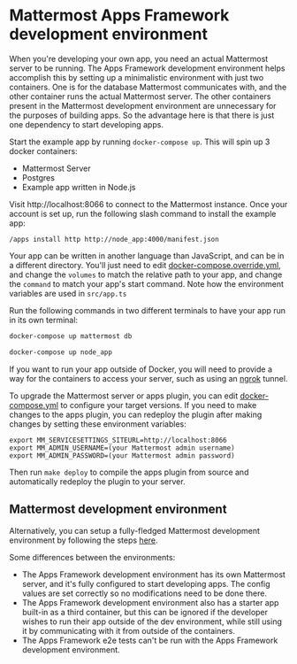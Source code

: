 # Mattermost Apps Framework development environment

When you're developing your own app, you need an actual Mattermost server to be running. The Apps Framework development environment helps accomplish this by setting up a minimalistic environment with just two containers. One is for the database Mattermost communicates with, and the other container runs the actual Mattermost server. The other containers present in the Mattermost development environment are unnecessary for the purposes of building apps. So the advantage here is that there is just one dependency to start developing apps.


Start the example app by running `docker-compose up`. This will spin up 3 docker containers:

- Mattermost Server
- Postgres
- Example app written in Node.js

Visit http://localhost:8066 to connect to the Mattermost instance. Once your account is set up, run the following slash command to install the example app:

`/apps install http http://node_app:4000/manifest.json`

Your app can be written in another language than JavaScript, and can be in a different directory. You'll just need to edit [docker-compose.override.yml](docker-compose.override.yml), and change the `volumes` to match the relative path to your app, and change the `command` to match your app's start command. Note how the environment variables are used in `src/app.ts`

Run the following commands in two different terminals to have your app run in its own terminal:

```sh
docker-compose up mattermost db

docker-compose up node_app
```

If you want to run your app outside of Docker, you will need to provide a way for the containers to access your server, such as using an [ngrok](https://ngrok.io) tunnel.

To upgrade the Mattermost server or apps plugin, you can edit [docker-compose.yml](docker-compose.yml) to configure your target versions. If you need to make changes to the apps plugin, you can redeploy the plugin after making changes by setting these environment variables:

```
export MM_SERVICESETTINGS_SITEURL=http://localhost:8066
export MM_ADMIN_USERNAME=(your Mattermost admin username)
export MM_ADMIN_PASSWORD=(your Mattermost admin password)
```

Then run `make deploy` to compile the apps plugin from source and automatically redeploy the plugin to your server.

## Mattermost development environment

Alternatively, you can setup a fully-fledged Mattermost development environment by following the steps [here](https://developers.mattermost.com/contribute/server/developer-setup/).

Some differences between the environments:

* The Apps Framework development environment has its own Mattermost server, and it's fully configured to start developing apps. The config values are set correctly so no modifications need to be done there.
* The Apps Framework development environment also has a starter app built-in as a third container, but this can be ignored if the developer wishes to run their app outside of the dev environment, while still using it by communicating with it from outside of the containers.
* The Apps Framework e2e tests can't be run with the Apps Framework development environment.
